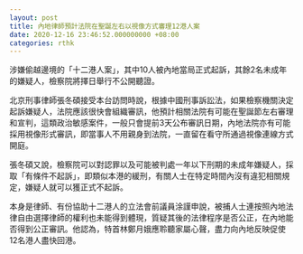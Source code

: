 ```yaml
---
layout: post
title: 內地律師預計法院在聖誕左右以視像方式審理12港人案
date: 2020-12-16 23:46:52.000000000 +08:00
categories: rthk
---
```


涉嫌偷越邊境的「十二港人案」，其中10人被內地當局正式起訴，其餘2名未成年的嫌疑人，檢察院將擇日舉行不公開聽證。

北京刑事律師張冬碩接受本台訪問時說，根據中國刑事訴訟法，如果檢察機關決定起訴嫌疑人，法院應該很快會組織審訊，他預計相關法院有可能在聖誕節左右審理和宣判，這類政治敏感案件，一般只會提前3天公布審訊日期，內地法院亦有可能採用視像形式審訊，即當事人不用親身到法院，一直留在看守所通過視像連線方式開庭。

張冬碩又說，檢察院可以對認罪以及可能被判處一年以下刑期的未成年嫌疑人，採取「有條件不起訴」，即類似本港的緩刑，有關人士在特定時間內沒有違犯相關規定，嫌疑人就可以獲正式不起訴。

本身是律師、有份協助十二港人的立法會前議員涂謹申說，被捕人士連按照內地法律自由選擇律師的權利也未能得到體現，質疑其後的法律程序是否公正，在內地能否得到公正審訊。他認為，特首林鄭月娥應聆聽家屬心聲，盡力向內地反映促使12名港人盡快回港。
